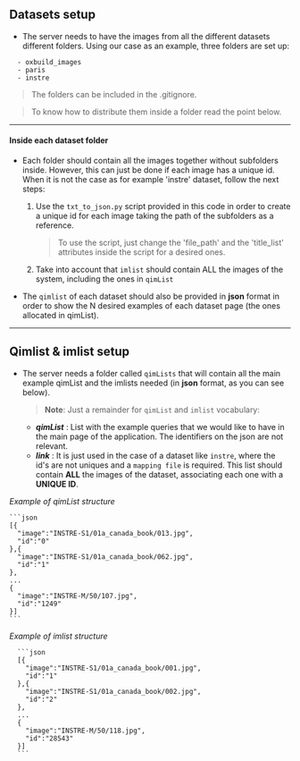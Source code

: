 ## **Datasets setup**

* The server needs to have the images from all the different datasets different folders.
Using our case as an example, three folders are set up:
```
  - oxbuild_images
  - paris
  - instre
```
> The folders can be included in the .gitignore.

>To know how to distribute them inside a folder read the point below.

---

#### **Inside each dataset folder**

* Each folder should contain all the images together without subfolders inside.
However, this can just be done if each image has a unique id. When it is not the
case as for example 'instre' dataset, follow the next steps:

  1. Use the `txt_to_json.py` script provided in this code in order to create a
   unique id for each image taking the path of the subfolders as a reference.

      >To use the script, just change the 'file_path' and the 'title_list' attributes
      inside the script for a desired ones.

  2. Take into account that `imlist` should contain ALL the images of the system,
  including the ones in `qimList`


* The `qimlist` of each dataset should also be provided in **json** format in order
to show the N desired examples of each dataset page (the ones allocated in qimList).

----
## **Qimlist & imlist setup**

* The server needs a folder called `qimLists` that will contain all the main example qimList
and the imlists needed (in **json** format, as you can see below).

  > **Note**: Just a remainder for `qimList` and `imlist` vocabulary:
    - _**qimList**_ :  List with the example queries that we would like to have in the main
    page of the application. The identifiers on the json are not relevant.
    - _**link**_ : It is just used in the case of a dataset like `instre`, where the id's are
    not uniques and a `mapping file` is required. This list should contain **ALL** the
    images of the dataset, associating each one with a **UNIQUE ID**.

_Example of qimList structure_

    ```json
    [{
      "image":"INSTRE-S1/01a_canada_book/013.jpg",
      "id":"0"
    },{
      "image":"INSTRE-S1/01a_canada_book/062.jpg",
      "id":"1"
    },
    ...
    {
      "image":"INSTRE-M/50/107.jpg",
      "id":"1249"
    }]
    ```
  _Example of imlist structure_

      ```json
      [{
        "image":"INSTRE-S1/01a_canada_book/001.jpg",
        "id":"1"
      },{
        "image":"INSTRE-S1/01a_canada_book/002.jpg",
        "id":"2"
      },
      ...
      {
        "image":"INSTRE-M/50/118.jpg",
        "id":"28543"
      }]
      ```
